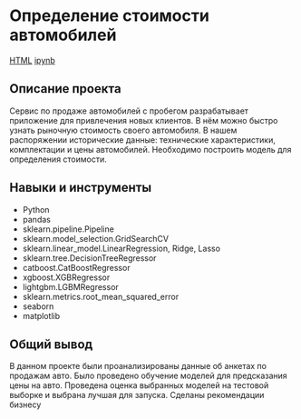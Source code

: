 # Определение стоимости автомобилей
[HTML](https://github.com/Qeecky/Portfolio/blob/main/Car%20prices/car_price_predict.html) [ipynb](https://github.com/Qeecky/Portfolio/blob/main/Car%20prices/car_price_predict.ipynb) <br>
## Описание проекта
Сервис по продаже автомобилей с пробегом разрабатывает приложение для привлечения новых клиентов. В нём можно быстро узнать рыночную стоимость своего автомобиля. В нашем распоряжении исторические данные: технические характеристики, комплектации и цены автомобилей. Необходимо построить модель для определения стоимости.<br>
## Навыки и инструменты
- Python
- pandas
- sklearn.pipeline.Pipeline
- sklearn.model_selection.GridSearchCV
- sklearn.linear_model.LinearRegression, Ridge, Lasso
- sklearn.tree.DecisionTreeRegressor
- catboost.CatBoostRegressor
- xgboost.XGBRegressor
- lightgbm.LGBMRegressor
- sklearn.metrics.root_mean_squared_error
- seaborn
- matplotlib
## Общий вывод
В данном проекте были проанализированы данные об анкетах по продажам авто. Было проведено обучение моделей для предсказания цены на авто. Проведена оценка выбранных моделей на тестовой выборке и выбрана лучшая для запуска. Сделаны рекомендации бизнесу
